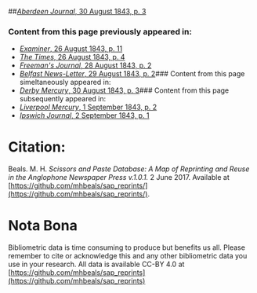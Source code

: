 ##[*Aberdeen Journal*, 30 August 1843, p. 3](https://mhbeals.github.io/sap_html/Aberdeen-Journal/Aberdeen-Journal-30-August-1843-p-3)

### Content from this page previously appeared in:
+ [*Examiner*, 26 August 1843, p. 11](https://mhbeals.github.io/sap_html/Examiner/Examiner-26-August-1843-p-11)
+ [*The Times*, 26 August 1843, p. 4](https://mhbeals.github.io/sap_html/The-Times/The-Times-26-August-1843-p-4)
+ [*Freeman's Journal*, 28 August 1843, p. 2](https://mhbeals.github.io/sap_html/Freeman's-Journal/Freeman's-Journal-28-August-1843-p-2)
+ [*Belfast News-Letter*, 29 August 1843, p. 2](https://mhbeals.github.io/sap_html/Belfast-News-Letter/Belfast-News-Letter-29-August-1843-p-2)### Content from this page simeltaneously appeared in:
+ [*Derby Mercury*, 30 August 1843, p. 3](https://mhbeals.github.io/sap_html/Derby-Mercury/Derby-Mercury-30-August-1843-p-3)### Content from this page subsequently appeared in:
+ [*Liverpool Mercury*, 1 September 1843, p. 2](https://mhbeals.github.io/sap_html/Liverpool-Mercury/Liverpool-Mercury-1-September-1843-p-2)
+ [*Ipswich Journal*, 2 September 1843, p. 1](https://mhbeals.github.io/sap_html/Ipswich-Journal/Ipswich-Journal-2-September-1843-p-1)
                    
# Citation: 

Beals. M. H. *Scissors and Paste Database: A Map of Reprinting and Reuse in the Anglophone Newspaper Press v.1.0.1.* 2 June 2017. Available at [https://github.com/mhbeals/sap_reprints/](https://github.com/mhbeals/sap_reprints/). 
                    
# Nota Bona

Bibliometric data is time consuming to produce but benefits us all. Please remember to cite or acknowledge this and any other bibliometric data you use in your research. All data is available CC-BY 4.0 at [https://github.com/mhbeals/sap_reprints](https://github.com/mhbeals/sap_reprints)